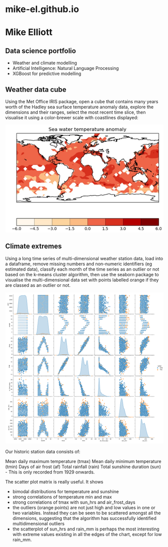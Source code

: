 # mike-el.github.io

# Mike Elliott
## Data science portfolio

 - Weather and climate modelling
 - Artificial Intelligence: Natural Language Processing
 - XGBoost for predictive modelling

## Weather data cube
Using the Met Office IRIS package, open a cube that contains many years worth of the Hadley sea surface temperature anomaly data, explore the dimensions and their ranges, select the most recent time slice, then visualise it using a color-brewer scale with coastlines displayed:

![](https://github.com/mike-el/mike-el.github.io/blob/main/images/hadley_last_slice.jpg)

## Climate extremes
Using a long time series of multi-dimensional weather station data, load into a dataframe, remove missing numbers and non-numeric identifiers (eg estimated data), classify each month of the time series as an outlier or not based on the k-means cluster algorithm, then use the seaborn package to visualise the multi-dimensional data set with points labelled orange if they are classed as an outlier or not.

![](https://github.com/mike-el/mike-el.github.io/blob/main/images/oxford_scatterplot_outliers.png)

Our historic station data consists of:

 Mean daily maximum temperature (tmax)
 Mean daily minimum temperature (tmin)
 Days of air frost (af)
 Total rainfall (rain)
 Total sunshine duration (sun) - This is only recorded from 1929 onwards.

The scatter plot matrix is really useful. It shows
 - bimodal distributions for temperature and sunshine
 - strong correlations of temperature min and max
 - strong correlations of tmax with sun_hrs and air_frost_days
 - the outliers (orange points) are not just high and low values in one or two variables. Instead they can be seen to be scattered amongst all the dimensions, suggesting that the algorithm has successfully identified multidimensional outliers
 - the scatterplot of sun_hrs and rain_mm is perhaps the most interesting with extreme values existing in all the edges of the chart, except for low rain_mm.



